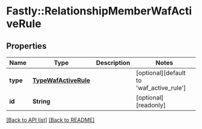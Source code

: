 # Fastly::RelationshipMemberWafActiveRule

## Properties

| Name | Type | Description | Notes |
| ---- | ---- | ----------- | ----- |
| **type** | [**TypeWafActiveRule**](TypeWafActiveRule.md) |  | [optional][default to &#39;waf_active_rule&#39;] |
| **id** | **String** |  | [optional][readonly] |

[[Back to API list]](../../README.md#endpoints) [[Back to README]](../../README.md)

